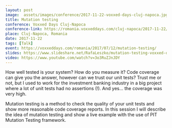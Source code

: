 ```yaml
---
layout: post
image:  assets/images/conference/2017-11-22-voxxed-days-cluj-napoca.jpg
title: Mutation testing
conference: Voxxed Days Cluj-Napoca
conference-link: https://romania.voxxeddays.com/cluj-napoca/2017-11-22/
place: Cluj-Napoca, Romania
date: 2017-11-22
tags: [Talk]
event: https://voxxeddays.com/romania/2017/07/12/mutation-testing/
slides: https://www.slideshare.net/RafaLeszko/mutation-testing-voxxed-days-clujnapoca-2017
video: https://www.youtube.com/watch?v=3o3RuZJnJDY
---
```


How well tested is your system? How do you measure it? Code coverage can give you the answer, however can we trust our unit tests? Trust me or not, but I used to work for the investment banking industry in a big project where a lot of unit tests had no assertions (!). And yes… the coverage was very high.

Mutation testing is a method to check the quality of your unit tests and show more reasonable code coverage reports. In this session I will describe the idea of mutation testing and show a live example with the use of PIT Mutation Testing framework.